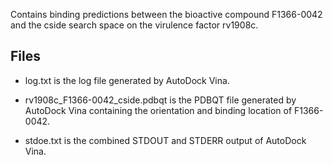 Contains binding predictions between the bioactive compound F1366-0042 and the cside search space on the virulence factor rv1908c.

## Files

- log.txt is the log file generated by AutoDock Vina.

- rv1908c_F1366-0042_cside.pdbqt is the PDBQT file generated by AutoDock Vina containing the orientation and binding location of F1366-0042.

- stdoe.txt is the combined STDOUT and STDERR output of AutoDock Vina.

